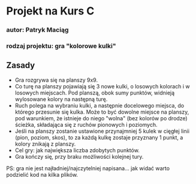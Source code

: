 # Projekt na Kurs C

### autor: Patryk Maciąg
### rodzaj projektu: gra "kolorowe kulki"



## Zasady
* Gra rozgrywa się na planszy 9x9.
* Co turę na planszy pojawiają się 3 nowe kulki, o losowych kolorach i w losowych miejscach. Pod planszą, obok sumy punktów, widnieją wylosowane kolory na następną turę.
* Ruch polega na wybraniu kulki, a następnie docelowego miejsca, do którego przesunie się kulka. Może to być dowolne miejsce na planszy, pod warunkiem, że istnieje do niego "wolna" (bez kolorów po drodze) ścieżka, składająca się z ruchów pionowych i poziomych.
* Jeśli na planszy zostanie ustawione przynajmniej 5 kulek w cięgłej linii (pion, poziom, skos), to za każdą kulkę zostaje przyznany 1 punkt, a kolory znikają z planszy.
* Cel gry: jak największa liczba zdobytych punktów.
* Gra kończy się, przy braku możliwości kolejnej tury.

PS: gra nie jest najładniej/najczytelniej napisana... jak widać warto podzielić kod na kilka plików.
